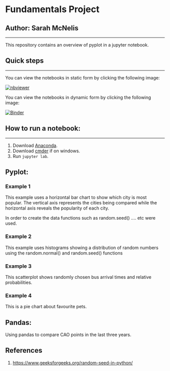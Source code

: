 # Fundamentals Project
## Author: Sarah McNelis

***

This repository contains an overview of pyplot in a jupyter notebook.


## Quick steps

***

You can view the notebooks in static form by clicking the following image:

[![nbviewer](https://raw.githubusercontent.com/jupyter/design/master/logos/Badges/nbviewer_badge.svg)](https://nbviewer.jupyter.org/github/SarahMcN25/fundamentals/tree/main/)

You can view the notebooks in dynamic form by clicking the following image:

[![Binder](https://mybinder.org/badge_logo.svg)](https://mybinder.org/v2/gh/SarahMcN25/fundamentals/HEAD)

## How to run a notebook:

***

1. Download [Anaconda]().
2. Download [cmder]() if on windows.
3. Run `jupyter lab`. 


## Pyplot:


### Example 1 
This example uses a horizontal bar chart to show which city is most popular. The vertical axis represents the cities being compared while the horizontal axis reveals the popularity of each city. 

In order to create the data functions such as random.seed() .... etc were used. 



### Example 2
This example uses histograms showing a distribution of random numbers using the random.normal() and random.seed() functions



### Example 3
This scatterplot shows randomly chosen bus arrival times and relative probabilities. 



### Example 4
This is a pie chart about favourite pets.



## Pandas:

Using pandas to compare CAO points in the last three years. 


## References

1. https://www.geeksforgeeks.org/random-seed-in-python/

